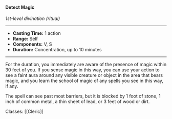 #### Detect Magic
*1st-level divination (ritual)*
___
- **Casting Time:** 1 action
- **Range:** Self
- **Components:** V, S
- **Duration:** Concentration, up to 10 minutes
---
For the duration, you immediately are aware of the presence of magic within 30 feet of you. If you sense magic in this way, you can use your action to see a faint aura around any visible creature or object in the area that bears magic, and you learn the school of magic of any spells you see in this way, if any.

The spell can see past most barriers, but it is blocked by 1 foot of stone, 1 inch of common metal, a thin sheet of lead, or 3 feet of wood or dirt.

Classes: [[Cleric]]